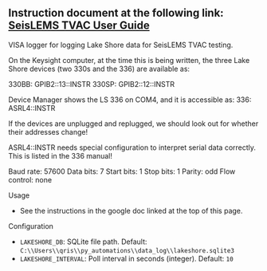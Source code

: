 ## Instruction document at the following link: [SeisLEMS TVAC User Guide](https://docs.google.com/document/d/11VcNu2kqhA4iFlFWNq3KHGkhs5XqE2UQXVg6zLiakf8/edit?usp=sharing)

VISA logger for logging Lake Shore data for SeisLEMS TVAC testing.

On the Keysight computer, at the time this is being written, the three Lake Shore devices (two 330s and the 336) are available as:

330BB: GPIB2::13::INSTR
330SP: GPIB2::12::INSTR

Device Manager shows the LS 336 on COM4, and it is accessible as:
336: ASRL4::INSTR

If the devices are unplugged and replugged, we should look out for whether their addresses change!

ASRL4::INSTR needs special configuration to interpret serial data correctly. This is listed in the 336 manual!

Baud rate: 57600
Data bits: 7
Start bits: 1
Stop bits: 1
Parity: odd
Flow control: none

Usage
- See the instructions in the google doc linked at the top of this page.

Configuration
- `LAKESHORE_DB`: SQLite file path. Default: `C:\\Users\\qris\\py_automations\\data_log\\lakeshore.sqlite3`
- `LAKESHORE_INTERVAL`: Poll interval in seconds (integer). Default: `10`

